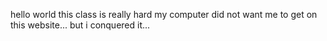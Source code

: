 hello world this class is really hard
my computer did not want me to get on this website...
but i conquered it...